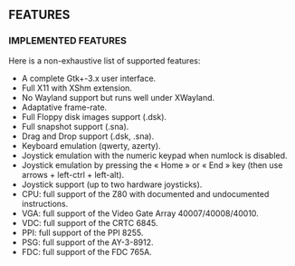 ## FEATURES

### IMPLEMENTED FEATURES

Here is a non-exhaustive list of supported features:

  - A complete Gtk+-3.x user interface.
  - Full X11 with XShm extension.
  - No Wayland support but runs well under XWayland.
  - Adaptative frame-rate.
  - Full Floppy disk images support (.dsk).
  - Full snapshot support (.sna).
  - Drag and Drop support (.dsk, .sna).
  - Keyboard emulation (qwerty, azerty).
  - Joystick emulation with the numeric keypad when numlock is disabled.
  - Joystick emulation by pressing the « Home » or « End » key (then use arrows + left-ctrl + left-alt).
  - Joystick support (up to two hardware joysticks).
  - CPU: full support of the Z80 with documented and undocumented instructions.
  - VGA: full support of the Video Gate Array 40007/40008/40010.
  - VDC: full support of the CRTC 6845.
  - PPI: full support of the PPI 8255.
  - PSG: full support of the AY-3-8912.
  - FDC: full support of the FDC 765A.

